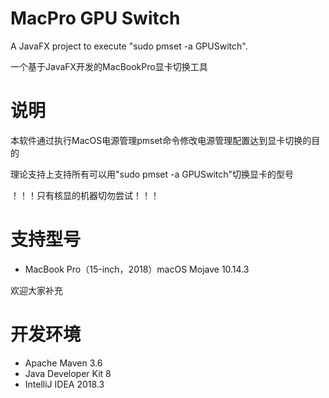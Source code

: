 MacPro GPU Switch
=============

A JavaFX project to execute "sudo pmset -a GPUSwitch".

一个基于JavaFX开发的MacBookPro显卡切换工具



说明
============

本软件通过执行MacOS电源管理pmset命令修改电源管理配置达到显卡切换的目的

理论支持上支持所有可以用"sudo pmset -a GPUSwitch"切换显卡的型号

！！！只有核显的机器切勿尝试！！！



支持型号
============
* MacBook Pro（15-inch，2018）macOS Mojave 10.14.3

欢迎大家补充



开发环境
============
* Apache Maven 3.6
* Java Developer Kit 8
* IntelliJ IDEA 2018.3